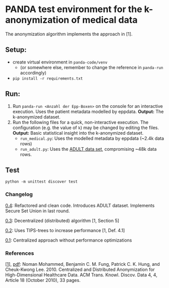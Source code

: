 # PANDA test environment for the k-anonymization of medical data

The anonymization algorithm implements the approach in [1].

## Setup:
* create virtual environment in `panda-code/venv`
    * (or somewhere else, remember to change the reference in `panda-run` accordingly)
* `pip install -r requirements.txt`

## Run:
1. Run `panda-run <Anzahl der Epp-Boxen>` on the console for an interactive execution. Uses the patient metadata modelled by eppdata. 
**Output:** The k-anonymized dataset.
2. Run the following files for a quick, non-interactive execution. The configuration (e.g. the value of `k`) may be changed by editing the files. 
**Output:** Basic statistical insight into the k-anonymized dataset.
    * `run_medical.py`: Uses the modelled metadata by eppdata (~2.4k data rows)
    * `run_adult.py`: Uses the [ADULT data set](http://archive.ics.uci.edu/ml/datasets/Adult), compromising ~48k data rows.

## Test

`python -m unittest discover test`

### Changelog
[0.4](https://git.informatik.uni-hamburg.de/svs/panda-code/-/tags/0.4): Refactored and clean code. Introduces ADULT dataset. Implements Secure Set Union in last round.

[0.3](https://git.informatik.uni-hamburg.de/svs/panda-code/-/tags/0.3): Decentralized (distributed) algorithm [1, Section 5]

[0.2](https://git.informatik.uni-hamburg.de/svs/panda-code/-/tags/0.2): Uses TIPS-trees to increase performance [1, Def. 4.1]

[0.1](https://git.informatik.uni-hamburg.de/svs/panda-code/-/tags/0.1): Centralized approach without performance optimizations 

### References
[[1](https://doi.org/10.1145/1857947.1857950)], [pdf](https://dl.acm.org/doi/pdf/10.1145/1857947.1857950): Noman Mohammed, Benjamin C. M. Fung, Patrick C. K. Hung, and Cheuk-Kwong Lee. 2010. Centralized and Distributed Anonymization for High-Dimensional Healthcare Data. ACM Trans. Knowl. Discov. Data 4, 4, Article 18 (October 2010), 33 pages.